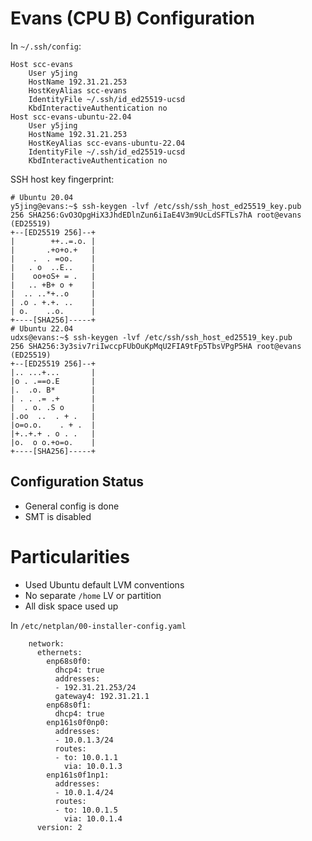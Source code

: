 # Evans (CPU B) Configuration

In `~/.ssh/config`:
```
Host scc-evans
	User y5jing
	HostName 192.31.21.253
	HostKeyAlias scc-evans
	IdentityFile ~/.ssh/id_ed25519-ucsd
	KbdInteractiveAuthentication no
Host scc-evans-ubuntu-22.04
	User y5jing
	HostName 192.31.21.253
	HostKeyAlias scc-evans-ubuntu-22.04
	IdentityFile ~/.ssh/id_ed25519-ucsd
	KbdInteractiveAuthentication no
```

SSH host key fingerprint:
```
# Ubuntu 20.04
y5jing@evans:~$ ssh-keygen -lvf /etc/ssh/ssh_host_ed25519_key.pub
256 SHA256:GvO3OpgHiX3JhdEDlnZun6iIaE4V3m9UcLdSFTLs7hA root@evans (ED25519)
+--[ED25519 256]--+
|        ++..=.o. |
|       .+o+o.+   |
|    .  . =oo.    |
|   . o  ..E..    |
|    oo+oS+ = .   |
|   .. +B+ o +    |
|  .. ..*+..o     |
| .o . +.+. ..    |
| o.    ..o.      |
+----[SHA256]-----+
# Ubuntu 22.04
udxs@evans:~$ ssh-keygen -lvf /etc/ssh/ssh_host_ed25519_key.pub
256 SHA256:3y3siv7riIwccpFUbOuKpMqU2FIA9tFp5TbsVPgP5HA root@evans (ED25519)
+--[ED25519 256]--+
|.. ...+...       |
|o . .==o.E       |
|.  .o. B*        |
| . . .= .+       |
|  . o. .S o      |
|.oo  ..  . + .   |
|o=o.o.    . + .  |
|+..+.+ . o . .   |
|o.  o o.+o=o.    |
+----[SHA256]-----+
```

## Configuration Status

- General config is done
- SMT is disabled

# Particularities

- Used Ubuntu default LVM conventions
- No separate `/home` LV or partition
- All disk space used up

In `/etc/netplan/00-installer-config.yaml`
```
	network:
	  ethernets:
	    enp68s0f0:
	      dhcp4: true
	      addresses:
	      - 192.31.21.253/24
	      gateway4: 192.31.21.1
	    enp68s0f1:
	      dhcp4: true
	    enp161s0f0np0:
	      addresses:
	      - 10.0.1.3/24
	      routes:
	      - to: 10.0.1.1
	        via: 10.0.1.3
	    enp161s0f1np1:
	      addresses:
	      - 10.0.1.4/24
	      routes:
	      - to: 10.0.1.5
	        via: 10.0.1.4
	  version: 2
```
